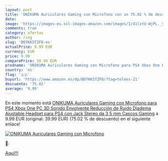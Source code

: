 ```yaml
---
layout: post
title: 'ONIKUMA Auriculares Gaming con Microfono con un 75.02 % de descuento'
date: 
image: 'https://images-eu.ssl-images-amazon.com/images/I/41lxtU-WjPL._SL200_.jpg'
comments: true
category: ofertas
author: ring
slug: 'B07KK5TZF8-es'
actualPrice: 9.99 EUR
currency: EUR
price: 9.99
comparePrice: 39.99 EUR
prodname: 'ONIKUMA Auriculares Gaming con Microfono para PS4 Xbox One PC  3D Sonido Envolvente  Reducción de Ruido  Diadema Ajustable Headset para PS4 con Jack Stereo da 3 5 mm Cascos Gaming'
country: 'es'
flag: '🇪🇸'
buyurl: 'https://www.amazon.es/dp/B07KK5TZF8/?tag=tolees-21'
descuento: '75.02'
average: '9.99'
---
```


En este momento está [ONIKUMA Auriculares Gaming con Microfono para PS4 Xbox One PC  3D Sonido Envolvente  Reducción de Ruido  Diadema Ajustable Headset para PS4 con Jack Stereo da 3 5 mm Cascos Gaming](https://www.amazon.es/dp/B07KK5TZF8/?tag=tolees-21) a 9.99 EUR (original: 39.99 EUR) (75.02 %  de descuento) en el siguiente enlace!

[![ONIKUMA Auriculares Gaming con Microfono](https://images-eu.ssl-images-amazon.com/images/I/41lxtU-WjPL._SL200_.jpg)](https://www.amazon.es/dp/B07KK5TZF8/?tag=tolees-21)

🔎:


[Aquí!!!](https://www.amazon.es/dp/B07KK5TZF8/?tag=tolees-21)

